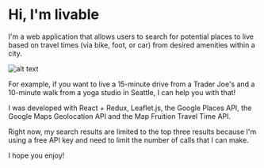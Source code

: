 # Hi, I'm livable

I'm a web application that allows users to search for potential places to live based on travel times (via bike, foot, or car) from desired amenities within a city.

![alt text](http://truegif.com/pictures/gif/1892.gif)

For example, if you want to live a 15-minute drive from a Trader Joe's and a 10-minute walk from a yoga studio in Seattle, I can help you with that!

I was developed with React + Redux, Leaflet.js, the Google Places API, the Google Maps Geolocation API and the Map Fruition Travel Time API.

Right now, my search results are limited to the top three results because I'm using a free API key and need to limit the number of calls that I can make. 

I hope you enjoy!
